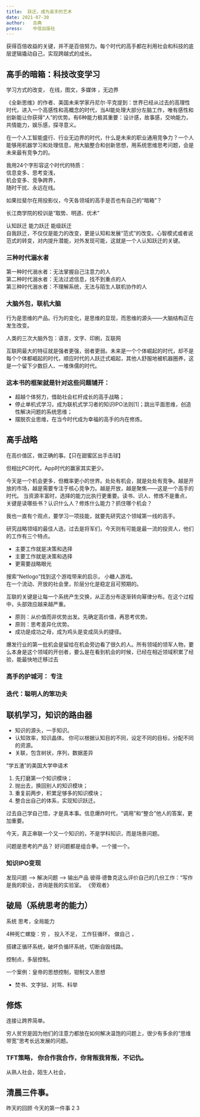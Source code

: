 ```yaml
---
title:  跃迁，成为高手的艺术
date: 2021-07-30 
author:   古典    
press:    中信出版社
---
```



获得百倍收益的关键，并不是百倍努力。每个时代的高手都在利用社会和科技的底层逻辑撬动自己，实现跨越式的成长。

## 高手的暗箱：科技改变学习
学习方式的改变， 在线，图文，多媒体 ，无边界

《全新思维》的作者、美国未来学家丹尼尔·平克提到：世界已经从过去的高理性时代，进入一个高感性和高概念的时代，当AI能处理大部分左脑工作，唯有感性和创新能让你获得“人”的优势。有6种能力极其重要：设计感，故事感，交响能力，共情能力，娱乐感，探寻意义。

在一个人工智能盛行、行业无边界的时代，什么是未来的职业通用竞争力？一个人能够用机器学习和处理信息，用大脑整合和创新思想，用系统思维思考问题，会是未来最有竞争力的。

我用24个字形容这个时代的特质：  
信息变多、思考变浅，  
机会变多、竞争跨界，  
随时干扰、永远在线。  

如果拉斐尔在用投影仪，今天各领域的高手是否也有自己的“暗箱”？

长江商学院的校训是“取势、明道、优术”

认知跃迁    能力跃迁    能级跃迁  
自我跃迁，不仅仅是能力的改变，更是认知和发展“范式”的改变。心智模式或者说范式的转变，对内提升潜能，对外发现可能，这就是一个人认知跃迁的关键。

### 三种时代溺水者
第一种时代溺水者：无法掌握自己注意力的人  
第二种时代溺水者：无法过滤信息，找不到重点的人  
第三种时代溺水者：不理解系统，无法与陌生人联机协作的人  

### 大脑外包，联机大脑
行为是思维的产品。行为的变化，是思维的显现，而思维的源头——大脑结构正在发生改变。

人类的三次大脑外包：语言，文字、印刷，互联网

互联网最大的特征就是强者更强，弱者更弱。未来是一个个体崛起的时代，却不是每个个体都崛起的时代，顺应时代的人跃迁式崛起，其他人舒服地被机器圈养，这是一个留下少数巨人、一堆侏儒的时代。

### 这本书的框架就是针对这些问题铺开：
- 超越个体努力，借助社会杠杆成长的高手战略；  
- 停止单机式学习，成为联机式学习者的知识IPO法则[1]；跳出平面思维，创造性解决问题的系统思维；  
- 摆脱农业思维，在当今时代成为幸福的高手的内在修炼。  

## 高手战略
在高价值区，做正确的事。【只在甜蜜区出手击球】

但相比PC时代，App时代的赢家其实更少。  

今天是一个机会更多，但概率更小的世界。处处有机会，就是处处有竞争。越是开放的市场，越是需要专注于核心竞争力。越是开放，越是聚焦——这是一个高手的时代。
当资源丰富时，选择的能力比执行更重要。读书、识人、修炼不是重点，关键是读哪些书？认识什么人？修炼什么能力？抓住哪个机会？

我也一直有个观点，要学习一项技能，就要先研究这个领域第一线的高手。

研究战略领域的最佳人选，过去是将军们，今天则有可能是最一流的投资人，他们的工作有三个特点。
- 主要工作就是决策和选择
- 主要工作就是决策和选择
- 更需要战略眼光

搜索“Netlogo”找到这个游戏带来的启示， 小糖人游戏。  
在一个流动、开放的社会里，阶层分化是稳定且可预期的。  

互联的关键是让每一个系统产生交换，从正态分布逐渐转向幂律分布。在这个过程中，头部效应越来越严重。

- 原则：从价值而非优势出发。先确定高价值，再思考优势。
- 原则：思考差异化优势。
- 成功是成功之母，成为鸡头是变成凤头的捷径。

爆发行业的第一批机会是留给在机会旁边看了很久的人。所有领域的领军人物，要么本身是这个领域的开创者，要么是在看到机会的时候，已经在相近领域积累了经验，能最快地迁移过去

### 高手的护城河： 专注
### 迭代：聪明人的笨功夫

## 联机学习，知识的路由器
- 知识的源头，一手知识。
- 认知效率，知识晶体。 你可以根据认知目的不同，设定不同的目标，分配不同的资源。 
- 关联，包含树状，序列，数据差异

“学五渣”的美国大学申请术

1. 先打磨第一个知识模块；
2. 抛出去，换回别人的知识模块；
3. 重复前两步，积累足够多的知识模块；
4. 整合出自己的体系，实现知识跃迁。

过去自己学自己悟，才是真本事。信息爆炸时代，“调用”和“整合”他人的答案，更加重要。

今天，真正串联一个又一个知识的，不是学科知识，而是场景问题。

问题是思考的产品？
好问题都是组合拳。一个接一个。 

### 知识IPO变现
发现问题       -->  解决问题    --> 输出产品
彼得·德鲁克这么评价自己的几份工作：“写作是我的职业，咨询是我的实验室。
《旁观者》

## 破局（系统思考的能力）
系统 思考，全局能力

4种死亡螺旋：穷    ，   投入不足，   工作狂循环，  做自己 ，

搭建正循环系统，破坏负循环系统，切断自毁线路。

控制点，多层控制。 

一个案例：皇帝的思想控制，钳制文人思想
- 焚书、文字狱、对骂、科举

## 修炼
连接让跨界简单。

穷人贫穷是因为他们的注意力都放在如何解决温饱的问题上，很少有多余的“思维带宽”思考长远发展的问题。

### TFT策略， 你合作我合作，你背叛我背叛，不记仇。
从熟人社会，陌生人社会，


## 清晨三件事。

昨天的回顾 
今天的第一件事 2 3 
